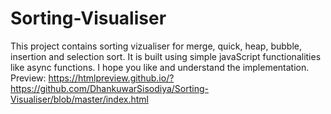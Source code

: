 # Sorting-Visualiser
This project contains sorting vizualiser for merge, quick, heap, bubble, insertion and selection sort. It is built using simple javaScript functionalities like async functions. I hope you like and understand the implementation.    
Preview: https://htmlpreview.github.io/?https://github.com/DhankuwarSisodiya/Sorting-Visualiser/blob/master/index.html
